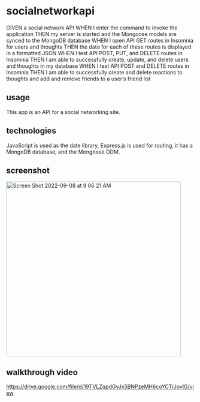 # socialnetworkapi

GIVEN a social network API
WHEN I enter the command to invoke the application
THEN my server is started and the Mongoose models are synced to the MongoDB database
WHEN I open API GET routes in Insomnia for users and thoughts
THEN the data for each of these routes is displayed in a formatted JSON
WHEN I test API POST, PUT, and DELETE routes in Insomnia
THEN I am able to successfully create, update, and delete users and thoughts in my database
WHEN I test API POST and DELETE routes in Insomnia
THEN I am able to successfully create and delete reactions to thoughts and add and remove friends to a user’s friend list

## usage

This app is an API for a social networking site. 

## technologies 

JavaScript is used as the date library, Express.js is used for routing, it has a MongoDB database, and the Mongoose ODM.

## screenshot

<img width="466" alt="Screen Shot 2022-09-08 at 9 06 21 AM" src="https://user-images.githubusercontent.com/102888399/189144343-5c7a2371-247a-473c-9035-2ac663f37c18.png">


## walkthrough video 

https://drive.google.com/file/d/19TVLZqpdGvJx5BNPzeMH6coYCTrJovlG/view
